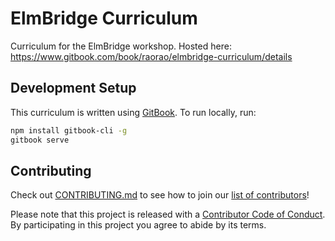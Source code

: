 # ElmBridge Curriculum

Curriculum for the ElmBridge workshop. Hosted here: https://www.gitbook.com/book/raorao/elmbridge-curriculum/details

## Development Setup

This curriculum is written using [GitBook](https://github.com/GitbookIO/gitbook). To run locally, run:

```sh
npm install gitbook-cli -g
gitbook serve
```

## Contributing

Check out [CONTRIBUTING.md](CONTRIBUTING.md) to see how to join our [list of contributors](https://github.com/elmbridge/curriculum/contributors)!

Please note that this project is released with a [Contributor Code of Conduct](CODE_OF_CONDUCT.md). By participating in this project you agree to abide by its terms.
